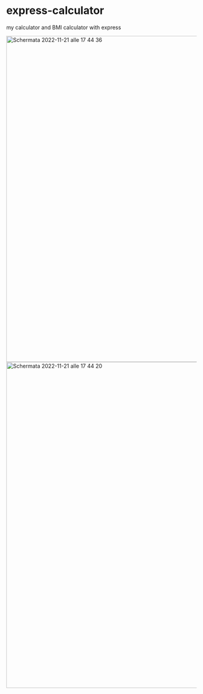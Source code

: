 # express-calculator
my calculator and BMI calculator with express

<img width="860" alt="Schermata 2022-11-21 alle 17 44 36" src="https://user-images.githubusercontent.com/96908140/203111934-cac39a2f-068d-4803-b6ea-9978915e0256.png">
<img width="860" alt="Schermata 2022-11-21 alle 17 44 20" src="https://user-images.githubusercontent.com/96908140/203111977-60332591-71e1-483d-9ffa-17934ef5c1ca.png">
